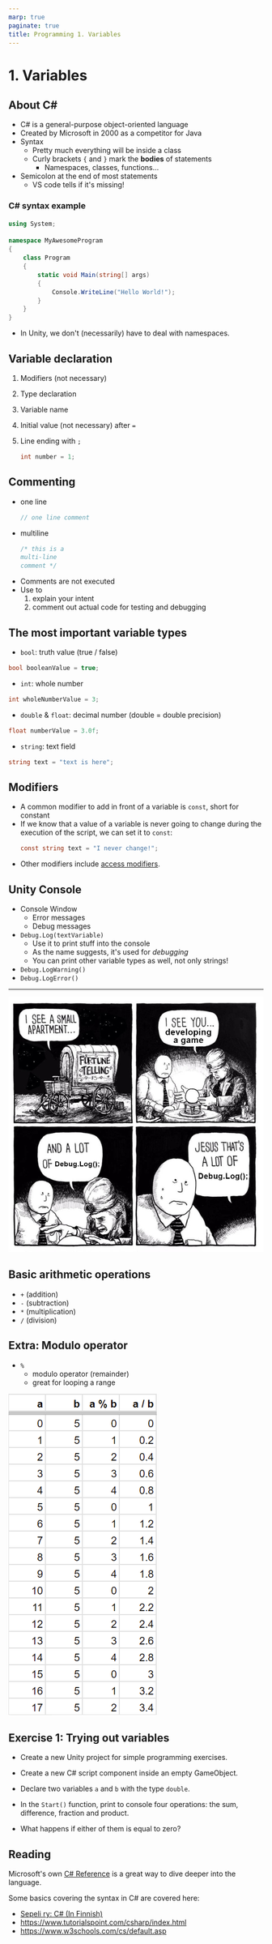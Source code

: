 ```yaml
---
marp: true
paginate: true
title: Programming 1. Variables
---
```

<!-- headingDivider: 3 -->
<!-- class: invert -->

# 1. Variables

## About C#

* C# is a general-purpose object-oriented language
* Created by Microsoft in 2000 as a competitor for Java
* Syntax
  * Pretty much everything will be inside a class
  * Curly brackets `{` and `}` mark the **bodies** of statements
    * Namespaces, classes, functions...
* Semicolon at the end of most statements
  * VS code tells if it's missing!

### C# syntax example

```c#
using System;

namespace MyAwesomeProgram
{
    class Program
    {
        static void Main(string[] args)
        {
            Console.WriteLine("Hello World!");
        }
    }
}
```
* In Unity, we don't (necessarily) have to deal with namespaces.  

## Variable declaration

1) Modifiers (not necessary) 
2) Type declaration
3) Variable name
4) Initial value (not necessary) after `=`
5) Line ending with `;`

    ```c#
    int number = 1;
    ```

## Commenting
  * one line
    ```c#
    // one line comment
    ```
  * multiline 
    ```c#
    /* this is a
    multi-line
    comment */
    ```
* Comments are not executed
* Use to 
  1) explain your intent
  2) comment out actual code for testing and debugging

## The most important variable types

* `bool`: truth value (true / false)
 ```c#
 bool booleanValue = true;
 ```
* `int`: whole number
 ```c#
 int wholeNumberValue = 3;
 ```
* `double` & `float`: decimal number (double = double precision)
 ```c#
 float numberValue = 3.0f;
 ```
* `string`: text field
 ```c#
 string text = "text is here";
 ```

## Modifiers

* A common modifier to add in front of a variable is `const`, short for constant
* If we know that a value of a variable is never going to change during the execution of the script, we can set it to `const`:
  ```c#
  const string text = "I never change!";
  ```
* Other modifiers include [access modifiers](6-classes-methods#access-modifiers).

## Unity Console

* Console Window
  * Error messages
  * Debug messages
* `Debug.Log(textVariable)`
  * Use it to print stuff into the console 
  * As the name suggests, it's used for *debugging*
  * You can print other variable types as well, not only strings!
* `Debug.LogWarning()`
* `Debug.LogError()`

---

![bg width:50%](imgs/debug-log.png)

## Basic arithmetic operations
  * `+` (addition)
  * `-` (subtraction)
  * `*` (multiplication)
  * `/` (division)

## Extra: Modulo operator
<!-- _backgroundColor: #5d275d -->
  * `%`
    * modulo operator (remainder)
    * great for looping a range

![bg right:30% height:80%](imgs/modulo.png)

## Exercise 1: Trying out variables
<!-- _backgroundColor: #29366f -->

* Create a new Unity project for simple programming exercises.
* Create a new C# script component inside an empty GameObject.
* Declare two variables `a` and `b` with the type `double`.
* In the `Start()` function, print to console four operations: the sum, difference, fraction and product.

* What happens if either of them is equal to zero?

## Reading

Microsoft's own [C# Reference](https://docs.microsoft.com/en-us/dotnet/csharp/language-reference/) is a great way to dive deeper into the language. 

Some basics covering the syntax in C# are covered here: 

* [Sepeli ry: C# (In Finnish)](https://sepeliry.github.io/c.html)
* https://www.tutorialspoint.com/csharp/index.html
* https://www.w3schools.com/cs/default.asp
